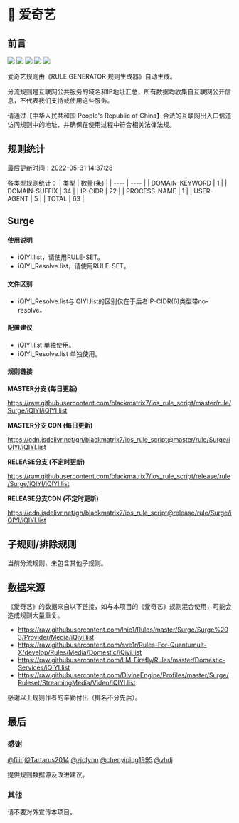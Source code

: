 # 🧸 爱奇艺

## 前言

![](https://shields.io/badge/-移除重复规则-ff69b4) ![](https://shields.io/badge/-DOMAIN与DOMAIN--SUFFIX合并-green) ![](https://shields.io/badge/-DOMAIN--SUFFIX间合并-critical) ![](https://shields.io/badge/-DOMAIN--SUFFIX与DOMAIN--KEYWORD合并-blue) ![](https://shields.io/badge/-IP--CIDR(6)合并-blueviolet) 

爱奇艺规则由《RULE GENERATOR 规则生成器》自动生成。

分流规则是互联网公共服务的域名和IP地址汇总，所有数据均收集自互联网公开信息，不代表我们支持或使用这些服务。

请通过【中华人民共和国 People's Republic of China】合法的互联网出入口信道访问规则中的地址，并确保在使用过程中符合相关法律法规。

## 规则统计

最后更新时间：2022-05-31 14:37:28

各类型规则统计：
| 类型 | 数量(条)  | 
| ---- | ----  |
| DOMAIN-KEYWORD | 1  | 
| DOMAIN-SUFFIX | 34  | 
| IP-CIDR | 22  | 
| PROCESS-NAME | 1  | 
| USER-AGENT | 5  | 
| TOTAL | 63  | 


## Surge 

#### 使用说明
- iQIYI.list，请使用RULE-SET。
- iQIYI_Resolve.list，请使用RULE-SET。

#### 文件区别
- iQIYI_Resolve.list与iQIYI.list的区别仅在于后者IP-CIDR(6)类型带no-resolve。

#### 配置建议
- iQIYI.list 单独使用。
- iQIYI_Resolve.list 单独使用。

#### 规则链接
**MASTER分支 (每日更新)**

https://raw.githubusercontent.com/blackmatrix7/ios_rule_script/master/rule/Surge/iQIYI/iQIYI.list

**MASTER分支 CDN (每日更新)**

https://cdn.jsdelivr.net/gh/blackmatrix7/ios_rule_script@master/rule/Surge/iQIYI/iQIYI.list

**RELEASE分支 (不定时更新)**

https://raw.githubusercontent.com/blackmatrix7/ios_rule_script/release/rule/Surge/iQIYI/iQIYI.list

**RELEASE分支CDN (不定时更新)**

https://cdn.jsdelivr.net/gh/blackmatrix7/ios_rule_script@release/rule/Surge/iQIYI/iQIYI.list

## 子规则/排除规则


当前分流规则，未包含其他子规则。

## 数据来源

《爱奇艺》的数据来自以下链接，如与本项目的《爱奇艺》规则混合使用，可能会造成规则大量重复。

- https://raw.githubusercontent.com/lhie1/Rules/master/Surge/Surge%203/Provider/Media/iQiyi.list
- https://raw.githubusercontent.com/sve1r/Rules-For-Quantumult-X/develop/Rules/Media/Domestic/iQiyi.list
- https://raw.githubusercontent.com/LM-Firefly/Rules/master/Domestic-Services/iQIYI.list
- https://raw.githubusercontent.com/DivineEngine/Profiles/master/Surge/Ruleset/StreamingMedia/Video/iQIYI.list


感谢以上规则作者的辛勤付出（排名不分先后）。

## 最后

### 感谢

[@fiiir](https://github.com/fiiir) [@Tartarus2014](https://github.com/Tartarus2014) [@zjcfynn](https://github.com/zjcfynn) [@chenyiping1995](https://github.com/chenyiping1995) [@vhdj](https://github.com/vhdj)

提供规则数据源及改进建议。

### 其他

请不要对外宣传本项目。